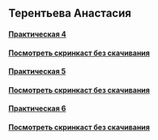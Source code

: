 ## Терентьева Анастасия

#### [Практическая 4](https://github.com/t-anastasia/Practicum/tree/main/Practicum_lr_4/Practicum)
#### [Посмотреть скринкаст без скачивания](https://drive.google.com/file/d/1Jr4yeet1Pk4xfNLwfCIStMZrxM2BUC1v/view?usp=sharing) 

#### [Практическая 5](https://github.com/t-anastasia/Practicum/tree/main/Practicum_lr_5/Practicum)
#### [Посмотреть скринкаст без скачивания](https://drive.google.com/file/d/1RR9hY7vM_R8Y98hUWJ5M22WXCEBUg0ub/view?usp=sharing) 

#### [Практическая 6](https://github.com/t-anastasia/Practicum/tree/main/Practicum_lr_6/Practicum)
#### [Посмотреть скринкаст без скачивания](https://drive.google.com/file/d/14ENcCm9lKs5PMwf9rtZRMXR_ohu5qsan/view?usp=sharing) 
